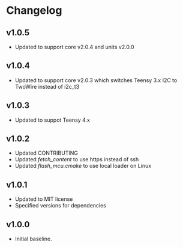 # Changelog

## v1.0.5
- Updated to support core v2.0.4 and units v2.0.0

## v1.0.4
- Updated to support core v2.0.3 which switches Teensy 3.x I2C to TwoWire instead of i2c_t3

## v1.0.3
- Updated to suppot Teensy 4.x

## v1.0.2
- Updated CONTRIBUTING
- Updated *fetch_content* to use https instead of ssh
- Updated *flash_mcu.cmake* to use local loader on Linux

## v1.0.1
- Updated to MIT license
- Specified versions for dependencies

## v1.0.0
- Initial baseline.
